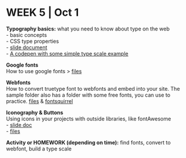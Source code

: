 <h1>WEEK 5 | Oct 1 </h1>
<p><strong>Typography basics:</strong> what you need to know about type on the web<br>
- basic concepts <br>
- CSS type properties<br>
- <a href="IntrotoWeb_W4_BasicTypography.pdf">slide document </a><br>
- <a href="http://codepen.io/miraalibek/pen/pozyqvv">A codepen with some simple type scale example </a></p>
<p><strong> Google fonts</strong> <br>
How to use google fonts > <a href="https://github.com/miraalibek/NYU_IDM_IntroToWeb/tree/master/W05_Oct1/google_fonts">files</a></p>
<p><strong> Webfonts</strong> <br>
How to convert truetype font to webfonts and embed into your site. The sample folder also has a folder with some free fonts, you can use to practice. <a href="https://github.com/miraalibek/NYU_IDM_IntroToWeb/tree/master/W05_Oct1/webfonts">files</a> & <a href="https://www.fontsquirrel.com/tools/webfont-generator">fontsquirrel</a></p>
<p><strong>Iconography & Buttons</strong><br>
Using icons in your projects with outside libraries, like fontAwesome <br>
- <a href="IntrotoWeb_W4b_IconographyButtons.pdf">slide doc</a><br>
- <a href="https://github.com/miraalibek/NYU_IDM_IntroToWeb/tree/master/W05_Oct1/iconography">files</a></p>
<p><strong>Activity or HOMEWORK (depending on time):</strong> find fonts, convert to webfont, build a type scale</p>
